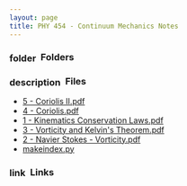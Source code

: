 ```yaml
---
layout: page
title: PHY 454 - Continuum Mechanics Notes
---
```

<h3><span class="material-icons" style="position:relative;top:0.1em">folder</span>&ensp;Folders</h3><ul>
</ul><h3><span class="material-icons" style="position:relative;top:0.1em">description</span>&ensp;Files</h3>
<ul>
<li><a href = "https://drive.google.com/file/d/1_TYRj40CS3xxj5L35x8crSBeIWLOsEjd/view?usp=drivesdk">5 - Coriolis II.pdf</a></li>
<li><a href = "https://drive.google.com/file/d/1Kt2piOJ6Q6wGni4a_C7LL7Hcb1D_s-qD/view?usp=drivesdk">4 - Coriolis.pdf</a></li>
<li><a href = "https://drive.google.com/file/d/1H02wxfKcOSSiSZcJTMAAUzcWeowt3nYV/view?usp=drivesdk">1 - Kinematics Conservation Laws.pdf</a></li>
<li><a href = "https://drive.google.com/file/d/1y9NWEuHkJsx98cYVTRX93Mc2dYIzyfNA/view?usp=drivesdk">3 - Vorticity and Kelvin's Theorem.pdf</a></li>
<li><a href = "https://drive.google.com/file/d/1v5y_grVvysu6l9PCUk8c1OoUTomBVH6u/view?usp=drivesdk">2 - Navier Stokes - Vorticity.pdf</a></li>
<li><a href = "https://drive.google.com/file/d/1GmPwZUHUEpr1n01XiJ4_2Lr1P6g0_kVg/view?usp=drivesdk">makeindex.py</a></li>
</ul>
<h3><span class="material-icons" style="position:relative;top:0.1em">link</span>&ensp;Links</h3><ul>
</ul>
